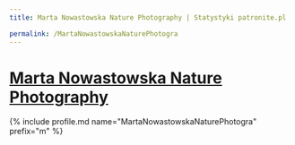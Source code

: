 ```yaml
---
title: Marta Nowastowska Nature Photography | Statystyki patronite.pl | Patromierz

permalink: /MartaNowastowskaNaturePhotogra
---
```


# [Marta Nowastowska Nature Photography](https://patronite.pl/MartaNowastowskaNaturePhotogra)

{% include profile.md name="MartaNowastowskaNaturePhotogra" prefix="m" %}
